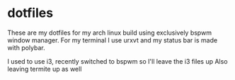 # dotfiles
These are my dotfiles for my arch linux build using exclusively bspwm window manager.
For my terminal I use urxvt and my status bar is made with polybar.

I used to use i3, recently switched to bspwm so I'll leave the i3 files up
Also leaving termite up as well
